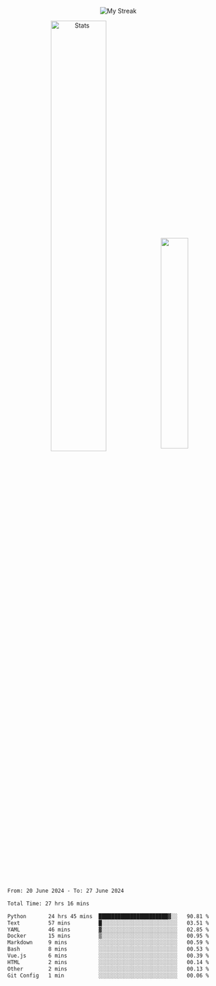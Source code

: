 <p align="center">
<picture>
  <source media="(prefers-color-scheme: dark)" srcset="http://github-readme-streak-stats.herokuapp.com?user=semolik&theme=dark&hide_border=true&background=DD272700">
  <img alt="My Streak" src="http://github-readme-streak-stats.herokuapp.com?user=semolik&hide_border=true">
</picture>
</p>
<div align="center">
  <picture>
    <source media="(prefers-color-scheme: dark)" srcset="https://github-readme-stats.vercel.app/api?username=semolik&show_icons=true&bg_color=DD272700&hide_border=true&theme=dark">
        <img alt="Stats" src="https://github-readme-stats.vercel.app/api?username=semolik&show_icons=true&bg_color=DD272700&hide_border=true" width="50%" >
  </picture>
  <sup>
  <picture>
  <source media="(prefers-color-scheme: dark)" srcset="https://github-readme-stats.vercel.app/api/top-langs/?username=semolik&layout=compact&hide_border=true&bg_color=DD272700&theme=dark">
  <img src="https://github-readme-stats.vercel.app/api/top-langs/?username=semolik&layout=compact&hide_border=true" width="35%" />
  </picture>
  </sup>
</div>
<!--START_SECTION:waka-->

```txt
From: 20 June 2024 - To: 27 June 2024

Total Time: 27 hrs 16 mins

Python       24 hrs 45 mins  ██████████████████████▓░░   90.81 %
Text         57 mins         █░░░░░░░░░░░░░░░░░░░░░░░░   03.51 %
YAML         46 mins         ▓░░░░░░░░░░░░░░░░░░░░░░░░   02.85 %
Docker       15 mins         ▒░░░░░░░░░░░░░░░░░░░░░░░░   00.95 %
Markdown     9 mins          ░░░░░░░░░░░░░░░░░░░░░░░░░   00.59 %
Bash         8 mins          ░░░░░░░░░░░░░░░░░░░░░░░░░   00.53 %
Vue.js       6 mins          ░░░░░░░░░░░░░░░░░░░░░░░░░   00.39 %
HTML         2 mins          ░░░░░░░░░░░░░░░░░░░░░░░░░   00.14 %
Other        2 mins          ░░░░░░░░░░░░░░░░░░░░░░░░░   00.13 %
Git Config   1 min           ░░░░░░░░░░░░░░░░░░░░░░░░░   00.06 %
```

<!--END_SECTION:waka-->

